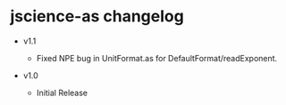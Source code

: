 jscience-as changelog
=====================

* v1.1
   * Fixed NPE bug in UnitFormat.as for DefaultFormat/readExponent.

* v1.0
   * Initial Release
